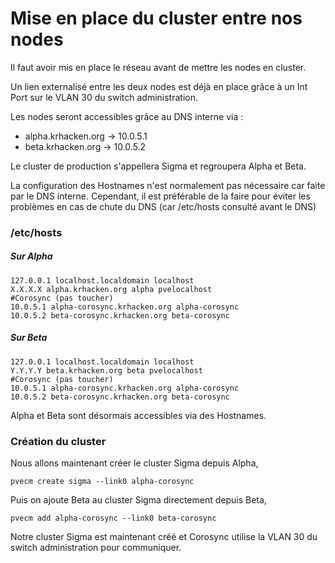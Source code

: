 # Mise en place du cluster entre nos nodes

Il faut avoir mis en place le réseau avant de mettre les nodes en cluster.

Un lien externalisé entre les deux nodes est déjà en place grâce à un Int Port sur le VLAN 30 du switch administration.

Les nodes seront accessibles grâce au DNS interne via :
- alpha.krhacken.org -> 10.0.5.1
- beta.krhacken.org -> 10.0.5.2

Le cluster de production s'appellera Sigma et regroupera Alpha et Beta.

La configuration des Hostnames n'est normalement pas nécessaire car faite par le DNS interne. Cependant, il est préférable de la faire pour éviter les problèmes en cas de chute du DNS (car /etc/hosts consulté avant le DNS)

### /etc/hosts

##### Sur Alpha
```
127.0.0.1 localhost.localdomain localhost
X.X.X.X alpha.krhacken.org alpha pvelocalhost
#Corosync (pas toucher)
10.0.5.1 alpha-corosync.krhacken.org alpha-corosync
10.0.5.2 beta-corosync.krhacken.org beta-corosync
```

##### Sur Beta
```
127.0.0.1 localhost.localdomain localhost
Y.Y.Y.Y beta.krhacken.org beta pvelocalhost
#Corosync (pas toucher)
10.0.5.1 alpha-corosync.krhacken.org alpha-corosync
10.0.5.2 beta-corosync.krhacken.org beta-corosync
```

Alpha et Beta sont désormais accessibles via des Hostnames.

### Création du cluster
Nous allons maintenant créer le cluster Sigma depuis Alpha,
```
pvecm create sigma --link0 alpha-corosync
```
Puis on ajoute Beta au cluster Sigma directement depuis Beta,
```
pvecm add alpha-corosync --link0 beta-corosync
```
Notre cluster Sigma est maintenant créé et Corosync utilise la VLAN 30 du switch administration pour communiquer.
